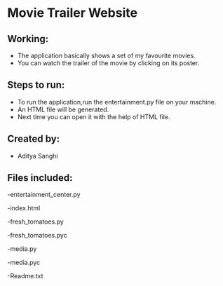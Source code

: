 # Movie Trailer Website

## Working:
- The application basically shows a set of my favourite movies.
- You can watch the trailer of the movie by clicking on its poster.

## Steps to run:
 - To run the application,run the entertainment.py file on your machine.
 - An HTML file will be generated.
 - Next time you can open it with the help of HTML file.

## Created by:
- Aditya Sanghi
 
## Files included:

-entertainment_center.py

-index.html

-fresh_tomatoes.py

-fresh_tomatoes.pyc

-media.py

-media.pyc

-Readme.txt
